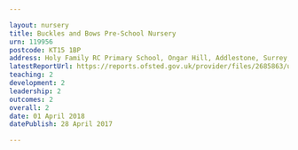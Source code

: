 ```yaml
---

layout: nursery
title: Buckles and Bows Pre-School Nursery
urn: 119956
postcode: KT15 1BP
address: Holy Family RC Primary School, Ongar Hill, Addlestone, Surrey, KT15 1BP
latestReportUrl: https://reports.ofsted.gov.uk/provider/files/2685863/urn/119956.pdf
teaching: 2
development: 2
leadership: 2
outcomes: 2
overall: 2
date: 01 April 2018 
datePublish: 28 April 2017

---
```

